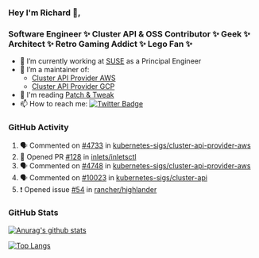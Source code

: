 ### Hey I'm Richard 👋, 

<h3 align="left">Software Engineer ✨ Cluster API & OSS Contributor ✨ Geek ✨ Architect ✨ Retro Gaming Addict ✨ Lego Fan ✨</h3>

- 🔭 I’m currently working at [SUSE](https://www.suse.com/) as a Principal Engineer
- 👯 I’m a maintainer of:
  -  [Cluster API Provider AWS](https://github.com/kubernetes-sigs/cluster-api-provider-aws)
  -  [Cluster API Provider GCP](https://github.com/kubernetes-sigs/cluster-api-provider-gcp)
- 💬 I'm reading [Patch & Tweak](https://bjooks.com/products/patch-tweak-exploring-modular-synthesis)
- 📫 How to reach me: [![Twitter Badge](https://img.shields.io/badge/-@fruit_case-00acee?style=flat&logo=Twitter&logoColor=white)](https://twitter.com/intent/follow?screen_name=fruit_case "Follow on Twitter")

### GitHub Activity 

<!--START_SECTION:activity-->
1. 🗣 Commented on [#4733](https://github.com/kubernetes-sigs/cluster-api-provider-aws/pull/4733#issuecomment-1904458820) in [kubernetes-sigs/cluster-api-provider-aws](https://github.com/kubernetes-sigs/cluster-api-provider-aws)
2. 💪 Opened PR [#128](https://github.com/inlets/inletsctl/pull/128) in [inlets/inletsctl](https://github.com/inlets/inletsctl)
3. 🗣 Commented on [#4748](https://github.com/kubernetes-sigs/cluster-api-provider-aws/pull/4748#issuecomment-1900230550) in [kubernetes-sigs/cluster-api-provider-aws](https://github.com/kubernetes-sigs/cluster-api-provider-aws)
4. 🗣 Commented on [#10023](https://github.com/kubernetes-sigs/cluster-api/issues/10023#issuecomment-1900162783) in [kubernetes-sigs/cluster-api](https://github.com/kubernetes-sigs/cluster-api)
5. ❗ Opened issue [#54](https://github.com/rancher/highlander/issues/54) in [rancher/highlander](https://github.com/rancher/highlander)
<!--END_SECTION:activity-->

### GitHub Stats

[![Anurag's github stats](https://github-readme-stats.vercel.app/api?username=richardcase&count_private=true&show_icons=true)](https://github.com/anuraghazra/github-readme-stats)

[![Top Langs](https://github-readme-stats.vercel.app/api/top-langs/?username=richardcase&hide=html&layout=compact)](https://github.com/anuraghazra/github-readme-stats)
